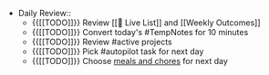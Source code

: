 - Daily Review::
    - {{[[TODO]]}} Review [[🏁 Live List]] and [[Weekly Outcomes]]
    - {{[[TODO]]}} Convert today's #TempNotes for 10 minutes
    - {{[[TODO]]}} Review #active projects
    - {{[[TODO]]}} Pick #autopilot task for next day
    - {{[[TODO]]}} Choose [meals and chores](https://roamresearch.com/#/app/jackandamyhome) for next day
